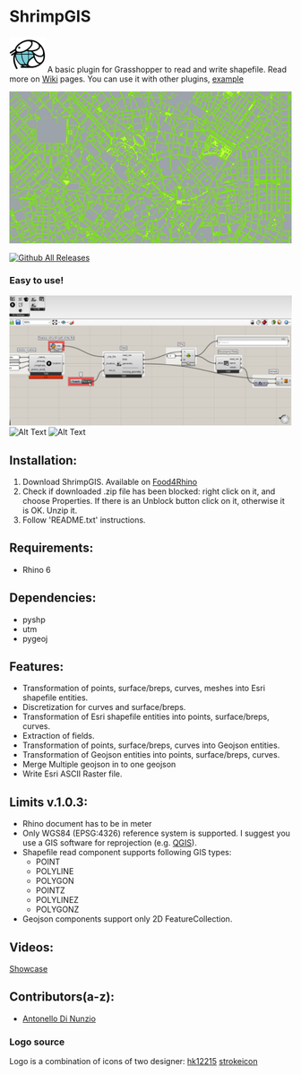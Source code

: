# ShrimpGIS
![Logo](https://github.com/AntonelloDN/ShrimpGIS/blob/master/resources/shrimp_gis_logo.png)
A basic plugin for Grasshopper to read and write shapefile. Read more on [Wiki](https://github.com/AntonelloDN/ShrimpGIS/wiki) pages.
You can use it with other plugins, [example](https://antonellodn.github.io/ShrimpGIS/)

![Alt Text](https://github.com/AntonelloDN/ShrimpGIS/blob/master/examples/ShrimpGIS_milan_top.png)

[![Github All Releases](https://img.shields.io/github/downloads/AntonelloDN/ShrimpGIS/total.svg?color=white&label=release%20downloads)]()

### Easy to use!
![Alt Text](https://github.com/AntonelloDN/ShrimpGIS/blob/master/examples/shrimp_gis.gif)
![Alt Text](https://github.com/AntonelloDN/ShrimpGIS/blob/master/examples/shrimp_gis_mesh.gif)
![Alt Text](https://github.com/AntonelloDN/ShrimpGIS/blob/master/examples/shrimp_gis_from_img_to_gis.gif)
## Installation:
1. Download ShrimpGIS. Available on [Food4Rhino](https://www.food4rhino.com/app/shrimpgis)
2. Check if downloaded .zip file has been blocked: right click on it, and choose Properties. If there is an Unblock button click on it, otherwise it is OK. Unzip it.
3. Follow 'README.txt' instructions.
## Requirements:
* Rhino 6
## Dependencies:
* pyshp
* utm
* pygeoj
## Features:
* Transformation of points, surface/breps, curves, meshes into Esri shapefile entities.
* Discretization for curves and surface/breps.
* Transformation of Esri shapefile entities into points, surface/breps, curves.
* Extraction of fields.
* Transformation of points, surface/breps, curves into Geojson entities.
* Transformation of Geojson entities into points, surface/breps, curves.
* Merge Multiple geojson in to one geojson
* Write Esri ASCII Raster file.
## Limits v.1.0.3:
* Rhino document has to be in meter
* Only WGS84 (EPSG:4326) reference system is supported. I suggest you use a GIS software for reprojection (e.g. [QGIS](https://www.qgis.org/en/site/)).
* Shapefile read component supports following GIS types:
  * POINT
  * POLYLINE
  * POLYGON
  * POINTZ
  * POLYLINEZ
  * POLYGONZ
* Geojson components support only 2D FeatureCollection.
## Videos:
[Showcase](https://youtu.be/UY8ezRylcj4)
## Contributors(a-z):
* [Antonello Di Nunzio](https://github.com/AntonelloDN)
### Logo source
Logo is a combination of icons of two designer: [hk12215](https://www.iconfinder.com/hk12215) [strokeicon](https://www.iconfinder.com/strokeicon)


